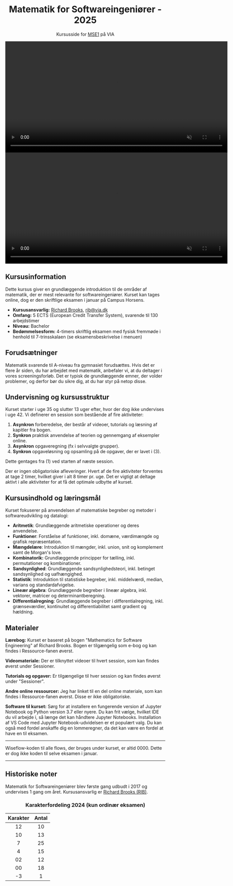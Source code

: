 <p align="center">
    <h1 align="center">Matematik for Softwareingeniører - 2025</h1>
    <p align="center">Kursusside for <a href="https://www.via.dk/TMH/Courses/matematik-for-softwareingenioerer-ts-under-opdatering?education=sw">MSE1</a> på VIA</p>
</p>

<p align="center">
  <a href="https://rbrooksdk.github.io/MSE1_DK_25">
    <video class="video-light custom-video" width="700" autoplay loop muted src="figures/introvid2.mp4"></video>
    <video class="video-dark custom-video" width="700" autoplay loop muted src="figures/introvid.mp4"></video>
  </a>
</p>

## <i class="fas fa-circle-info" style="color:#6CA2C6"></i> Kursusinformation

Dette kursus giver en grundlæggende introduktion til de områder af matematik, der er mest relevante for softwareingeniører. Kurset kan tages online, dog er den skriftlige eksamen i januar på Campus Horsens.

* **Kursusansvarlig:** [Richard Brooks](https://rbrooksdk.github.io), <rib@via.dk>
* **Omfang:** 5 ECTS (European Credit Transfer System), svarende til 130 arbejdstimer
* **Niveau:** Bachelor
* **Bedømmelsesform:** 4-timers skriftlig eksamen med fysisk fremmøde i henhold til 7-trinsskalaen (se eksamensbeskrivelse i menuen)

## <i class="fas fa-solid fa-list-check" style="color:#6CA2C6"></i> Forudsætninger

Matematik svarende til A-niveau fra gymnasiet forudsættes. Hvis det er flere år siden, du har arbejdet med matematik, anbefaler vi, at du deltager i vores screeningsforløb. Det er typisk de grundlæggende emner, der volder problemer, og derfor bør du sikre dig, at du har styr på netop disse.

## <i class="fas fa-vector-square" style="color:#6CA2C6"></i> Undervisning og kursusstruktur

Kurset starter i uge 35 og slutter 13 uger efter, hvor der dog ikke undervises i uge 42. Vi definerer en session som bestående af fire aktiviteter:

1. **Asynkron** forberedelse, der består af videoer, tutorials og læsning af kapitler fra bogen.
2. **Synkron** praktisk anvendelse af teorien og gennemgang af eksempler online.
3. **Asynkron** opgaveregning (fx i selvvalgte grupper).
4. **Synkron** opgaveløsning og opsamling på de opgaver, der er lavet i (3).

Dette gentages fra (1) ved starten af næste session.

Der er ingen obligatoriske afleveringer. Hvert af de fire aktiviteter forventes at tage 2 timer, hvilket giver i alt 8 timer pr. uge. Det er vigtigt at deltage aktivt i alle aktiviteter for at få det optimale udbytte af kurset.

## <i class="fas fa-wave-square" style="color:#6CA2C6"></i> Kursusindhold og læringsmål

Kurset fokuserer på anvendelsen af matematiske begreber og metoder i softwareudvikling og datalogi:


- **Aritmetik**: Grundlæggende aritmetiske operationer og deres anvendelse.
- **Funktioner**: Forståelse af funktioner, inkl. domæne, værdimængde og grafisk repræsentation.
- **Mængdelære**: Introduktion til mængder, inkl. union, snit og komplement samt de Morgan's love.
- **Kombinatorik:** Grundlæggende principper for tælling, inkl. permutationer og kombinationer.
- **Sandsynlighed**: Grundlæggende sandsynlighedsteori, inkl. betinget sandsynlighed og uafhængighed.
- **Statistik**: Introduktion til statistiske begreber, inkl. middelværdi, median, varians og standardafvigelse.
- **Lineær algebra**: Grundlæggende begreber i lineær algebra, inkl. vektorer, matricer og determinantberegning.
- **Differentialregning**: Grundlæggende begreber i differentialregning, inkl. grænseværdier, kontinuitet og differentiabilitet samt gradient og hældning.

## <i class="fas fa-book-open" style="color:#6CA2C6"></i> Materialer

**Lærebog:** Kurset er baseret på bogen "Mathematics for Software Engineering" af Richard Brooks. Bogen er tilgængelig som e-bog og kan findes i Ressource-fanen øverst.

**Videomateriale:** Der er tilknyttet videoer til hvert session, som kan findes øverst under Sessioner.

**Tutorials og opgaver:** Er tilgængelige til hver session og kan findes øverst under "Sessioner".

**Andre online ressourcer:** Jeg har linket til en del online materiale, som kan findes i Ressource-fanen øverst. Disse er ikke obligatoriske.

**Software til kurset:** Sørg for at installere en fungerende version af Jupyter Notebook og Python version 3.7 eller nyere. Du kan frit vælge, hvilket IDE du vil arbejde i, så længe det kan håndtere Jupyter Notebooks. Installation af VS Code med Jupyter Notebook-udvidelsen er et populært valg. Du kan også med fordel anskaffe dig en lommeregner, da det kan være en fordel at have en til eksamen.

---

Wiseflow-koden til alle flows, der bruges under kurset, er altid 0000. Dette er dog ikke koden til selve eksamen i januar.

---

## <i class="fa fa-history" style="color:#6CA2C6"></i> Historiske noter

Matematik for Softwareingeniører blev første gang udbudt i 2017 og undervises 1 gang om året. Kursusansvarlig er [Richard Brooks (RIB)](https://rbrooksdk.github.io).

<center>
  <h3 align="center">Karakterfordeling 2024 (kun ordinær eksamen)</h3>
    <table>
      <thead>
        <tr>
          <th style="text-align:center;">Karakter</th>
          <th style="text-align:center;">Antal</th>
        </tr>
      </thead>
      <tbody>
        <tr><td style="text-align:center;">12</td><td style="text-align:center;">10</td></tr>
        <tr><td style="text-align:center;">10</td><td style="text-align:center;">13</td></tr>
        <tr><td style="text-align:center;">7</td><td style="text-align:center;">25</td></tr>
        <tr><td style="text-align:center;">4</td><td style="text-align:center;">15</td></tr>
        <tr><td style="text-align:center;">02</td><td style="text-align:center;">12</td></tr>
        <tr><td style="text-align:center;">00</td><td style="text-align:center;">18</td></tr>
        <tr><td style="text-align:center;">-3</td><td style="text-align:center;">1</td></tr>
      </tbody>
    </table>
</center>
